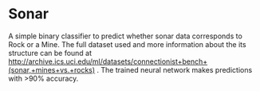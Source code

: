 # Sonar
A simple binary classifier to predict whether sonar data corresponds to Rock or a Mine.
The full dataset used and more information about the its structure can be found at http://archive.ics.uci.edu/ml/datasets/connectionist+bench+(sonar,+mines+vs.+rocks) .
The trained neural network makes predictions with >90% accuracy.

